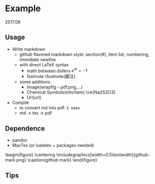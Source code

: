 # Example
2017.06

## Usage
- Write markdown
    - github flavored markdown style: section(#), item list, numbering, immidiate newline
    - with direct LaTeX syntax
        - math between dollers $e^{\pi i} = -1$
        - footnote \footnote{脚注}
    - some additions
        - Image(wrapfig - pdf,png,...)
        - Chemical Symbols(mhchem) \ce{Na2S2O3}
        - Url(url)
- Compile
    - to convert md into pdf: `$ make`
    - md -> tex -> pdf

## Dependence
- pandoc
- MacTex (or lualatex + packages needed)


\begin{figure}
\centering
\includegraphics[width=0.5\textwidth]{github-mark.png}
\caption{github mark}
\end{figure}

## Tips
